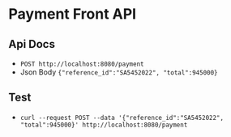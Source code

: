 # Payment Front API



## Api Docs
- ``` POST http://localhost:8080/payment ```
- Json Body ``` {"reference_id":"SA5452022", "total":945000} ```

## Test
- ```curl --request POST --data '{"reference_id":"SA5452022", "total":945000}' http://localhost:8080/payment```